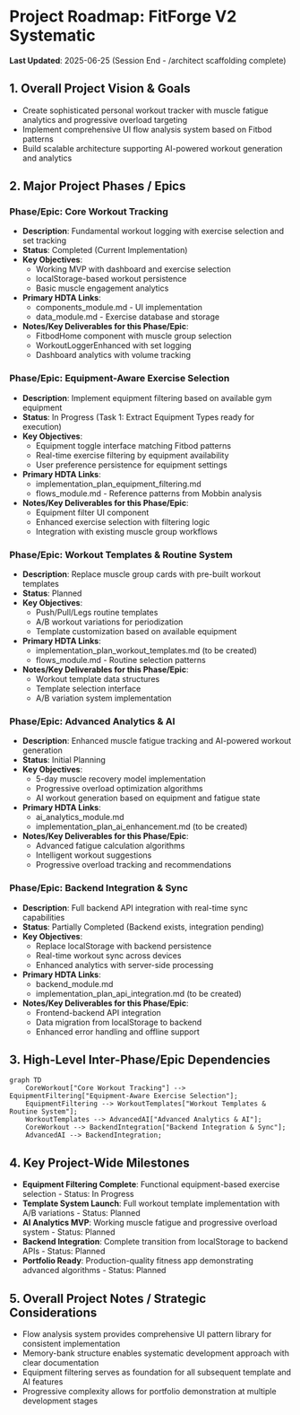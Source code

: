 # Project Roadmap: FitForge V2 Systematic

**Last Updated**: 2025-06-25 (Session End - /architect scaffolding complete)

## 1. Overall Project Vision & Goals
* Create sophisticated personal workout tracker with muscle fatigue analytics and progressive overload targeting
* Implement comprehensive UI flow analysis system based on Fitbod patterns
* Build scalable architecture supporting AI-powered workout generation and analytics

## 2. Major Project Phases / Epics

### Phase/Epic: Core Workout Tracking
* **Description**: Fundamental workout logging with exercise selection and set tracking
* **Status**: Completed (Current Implementation)
* **Key Objectives**:
  * Working MVP with dashboard and exercise selection
  * localStorage-based workout persistence
  * Basic muscle engagement analytics
* **Primary HDTA Links**: 
  * components_module.md - UI implementation
  * data_module.md - Exercise database and storage
* **Notes/Key Deliverables for this Phase/Epic**:
  * FitbodHome component with muscle group selection
  * WorkoutLoggerEnhanced with set logging
  * Dashboard analytics with volume tracking

### Phase/Epic: Equipment-Aware Exercise Selection
* **Description**: Implement equipment filtering based on available gym equipment
* **Status**: In Progress (Task 1: Extract Equipment Types ready for execution)
* **Key Objectives**:
  * Equipment toggle interface matching Fitbod patterns
  * Real-time exercise filtering by equipment availability
  * User preference persistence for equipment settings
* **Primary HDTA Links**: 
  * implementation_plan_equipment_filtering.md
  * flows_module.md - Reference patterns from Mobbin analysis
* **Notes/Key Deliverables for this Phase/Epic**:
  * Equipment filter UI component
  * Enhanced exercise selection with filtering logic
  * Integration with existing muscle group workflows

### Phase/Epic: Workout Templates & Routine System
* **Description**: Replace muscle group cards with pre-built workout templates
* **Status**: Planned
* **Key Objectives**:
  * Push/Pull/Legs routine templates
  * A/B workout variations for periodization
  * Template customization based on available equipment
* **Primary HDTA Links**: 
  * implementation_plan_workout_templates.md (to be created)
  * flows_module.md - Routine selection patterns
* **Notes/Key Deliverables for this Phase/Epic**:
  * Workout template data structures
  * Template selection interface
  * A/B variation system implementation

### Phase/Epic: Advanced Analytics & AI
* **Description**: Enhanced muscle fatigue tracking and AI-powered workout generation
* **Status**: Initial Planning
* **Key Objectives**:
  * 5-day muscle recovery model implementation
  * Progressive overload optimization algorithms
  * AI workout generation based on equipment and fatigue state
* **Primary HDTA Links**: 
  * ai_analytics_module.md
  * implementation_plan_ai_enhancement.md (to be created)
* **Notes/Key Deliverables for this Phase/Epic**:
  * Advanced fatigue calculation algorithms
  * Intelligent workout suggestions
  * Progressive overload tracking and recommendations

### Phase/Epic: Backend Integration & Sync
* **Description**: Full backend API integration with real-time sync capabilities
* **Status**: Partially Completed (Backend exists, integration pending)
* **Key Objectives**:
  * Replace localStorage with backend persistence
  * Real-time workout sync across devices
  * Enhanced analytics with server-side processing
* **Primary HDTA Links**: 
  * backend_module.md
  * implementation_plan_api_integration.md (to be created)
* **Notes/Key Deliverables for this Phase/Epic**:
  * Frontend-backend API integration
  * Data migration from localStorage to backend
  * Enhanced error handling and offline support

## 3. High-Level Inter-Phase/Epic Dependencies
```mermaid
graph TD
    CoreWorkout["Core Workout Tracking"] --> EquipmentFiltering["Equipment-Aware Exercise Selection"];
    EquipmentFiltering --> WorkoutTemplates["Workout Templates & Routine System"];
    WorkoutTemplates --> AdvancedAI["Advanced Analytics & AI"];
    CoreWorkout --> BackendIntegration["Backend Integration & Sync"];
    AdvancedAI --> BackendIntegration;
```

## 4. Key Project-Wide Milestones
* **Equipment Filtering Complete**: Functional equipment-based exercise selection - Status: In Progress
* **Template System Launch**: Full workout template implementation with A/B variations - Status: Planned
* **AI Analytics MVP**: Working muscle fatigue and progressive overload system - Status: Planned
* **Backend Integration**: Complete transition from localStorage to backend APIs - Status: Planned
* **Portfolio Ready**: Production-quality fitness app demonstrating advanced algorithms - Status: Planned

## 5. Overall Project Notes / Strategic Considerations
* Flow analysis system provides comprehensive UI pattern library for consistent implementation
* Memory-bank structure enables systematic development approach with clear documentation
* Equipment filtering serves as foundation for all subsequent template and AI features
* Progressive complexity allows for portfolio demonstration at multiple development stages